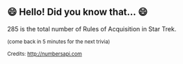 ## :smile: Hello! Did you know that... :smile:
285 is the total number of Rules of Acquisition in Star Trek.

<sup>(come back in 5 minutes for the next trivia)</sup>


<sup>Credits: http://numbersapi.com</sup>

